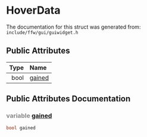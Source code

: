 HoverData
===================================


The documentation for this struct was generated from: `include/ffw/gui/guiwidget.h`



## Public Attributes

| Type | Name |
| -------: | :------- |
|  bool | [gained](#e28a7048) |


## Public Attributes Documentation

### <span style="opacity:0.5;">variable</span> <a id="e28a7048" href="#e28a7048">gained</a>

```cpp
bool gained
```





